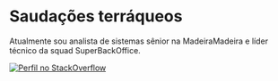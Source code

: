 # Saudações terráqueos

Atualmente sou analista de sistemas sênior na MadeiraMadeira e líder técnico da squad SuperBackOffice.

[![Perfil no StackOverflow](https://github-readme-stackoverflow-blond.vercel.app/?userID=5878)](https://pt.stackoverflow.com/users/5878/woss)
